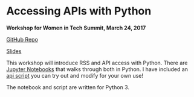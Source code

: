 # Accessing APIs with Python 

**Workshop for Women in Tech Summit, March 24, 2017**
 
[GitHub Repo](https://github.com/nd1/women_in_tech_summit_DC2017)

[Slides](https://nd1.github.io/women_in_tech_summit_DC2017/#/)

This workshop will introduce RSS and API access with Python. There are [Jupyter Notebooks](https://github.com/nd1/women_in_tech_summit_DC2017/tree/master/workshop_notebooks) that walks through both in Python. I have included an [api script](https://github.com/nd1/women_in_tech_summit_DC2017/tree/master/api) you can try out and modify for your own use!

The notebook and script are written for Python 3.

